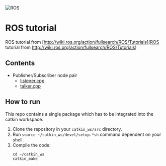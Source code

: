 ![ROS](https://www.ros.org/wp-content/uploads/2013/10/rosorg-logo1.png)

# ROS tutorial

ROS tutorial from [http://wiki.ros.org/action/fullsearch/ROS/Tutorials](ROS tutorial from http://wiki.ros.org/action/fullsearch/ROS/Tutorials)

## Contents

- Publisher/Subscriber node pair
    - [listener.cpp](src/publish-subscribe-model/listener.cpp)
    - [talker.cpp](src/publish-subscribe-model/listener.cpp)

## How to run

This repo contains a single package which has to be integrated into the catkin workspace.

1. Clone the repository in your `catkin_ws/src` directory.
2. Run `source ~/catkin_ws/devel/setup.*sh` command dependent on your shell.
3. Compile the code:
    ```shell
    cd ~/catkin_ws
    catkin_make
    ```